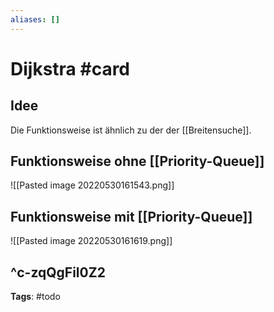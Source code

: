 ```yaml
---
aliases: []
---
```


# Dijkstra #card
## Idee
Die Funktionsweise ist ähnlich zu der der [[Breitensuche]]. 
## Funktionsweise ohne [[Priority-Queue]]
![[Pasted image 20220530161543.png]]
## Funktionsweise mit [[Priority-Queue]]
![[Pasted image 20220530161619.png]]


^c-zqQgFil0Z2
---
**Tags**: #todo 